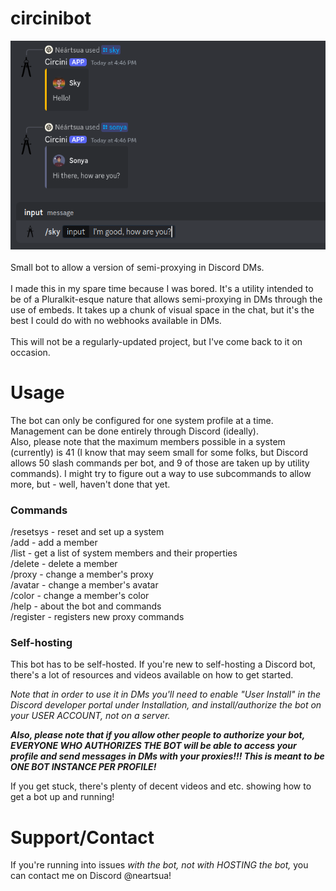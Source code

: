 # circinibot
![Image showing two embedded proxies in conversation](/image.png)<br><br>
Small bot to allow a version of semi-proxying in Discord DMs.<br><br>
I made this in my spare time because I was bored. It's a utility intended to be of a Pluralkit-esque nature that allows semi-proxying in DMs through the use of embeds. It takes up a chunk of visual space in the chat, but it's the best I could do with no webhooks available in DMs.<br><br>
This will not be a regularly-updated project, but I've come back to it on occasion.

# Usage
The bot can only be configured for one system profile at a time. Management can be done entirely through Discord (ideally).<br>
Also, please note that the maximum members possible in a system (currently) is 41 (I know that may seem small for some folks, but Discord allows 50 slash commands per bot, and 9 of those are taken up by utility commands). I might try to figure out a way to use subcommands to allow more, but - well, haven't done that yet.
### Commands
/resetsys - reset and set up a system<br>
/add - add a member<br>
/list - get a list of system members and their properties<br>
/delete - delete a member<br>
/proxy - change a member's proxy<br>
/avatar - change a member's avatar<br>
/color - change a member's color<br>
/help - about the bot and commands<br>
/register - registers new proxy commands<br>

### Self-hosting
This bot has to be self-hosted. If you're new to self-hosting a Discord bot, there's a lot of resources and videos available on how to get started.

*Note that in order to use it in DMs you'll need to enable "User Install" in the Discord developer portal under Installation, and install/authorize the bot on your USER ACCOUNT, not on a server.*

***Also, please note that if you allow other people to authorize your bot, EVERYONE WHO AUTHORIZES THE BOT will be able to access your profile and send messages in DMs with your proxies!!! This is meant to be ONE BOT INSTANCE PER PROFILE!***

If you get stuck, there's plenty of decent videos and etc. showing how to get a bot up and running!

# Support/Contact
If you're running into issues *with the bot, not with HOSTING the bot,* you can contact me on Discord @neartsua!
